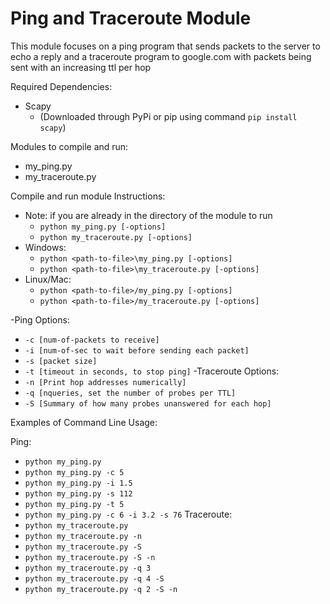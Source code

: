 # Ping and Traceroute Module

This module focuses on a ping program that
sends packets to the server to echo a reply
and a traceroute program to google.com with
packets being sent with an increasing ttl per hop


Required Dependencies:
* Scapy 
  * (Downloaded through PyPi or pip using command `pip install scapy`)

Modules to compile and run:
* my_ping.py
* my_traceroute.py

Compile and run module Instructions:
* Note: if you are already in the directory of the module to run
  * `python my_ping.py [-options]`
  * `python my_traceroute.py [-options]`
* Windows:
  * `python <path-to-file>\my_ping.py [-options]`
  * `python <path-to-file>\my_traceroute.py [-options]`
* Linux/Mac:
  * `python <path-to-file>/my_ping.py [-options]`
  * `python <path-to-file>/my_traceroute.py [-options]`

-Ping Options:
* `-c [num-of-packets to receive]`
* `-i [num-of-sec to wait before sending each packet]`
* `-s [packet size]`
* `-t [timeout in seconds, to stop ping]`
-Traceroute Options:
* `-n [Print hop addresses numerically]`
* `-q [nqueries, set the number of probes per TTL]`
* `-S [Summary of how many probes unanswered for each hop]`

Examples of Command Line Usage:

Ping:
* `python my_ping.py`
* `python my_ping.py -c 5`
* `python my_ping.py -i 1.5`
* `python my_ping.py -s 112`
* `python my_ping.py -t 5`
* `python my_ping.py -c 6 -i 3.2 -s 76`
Traceroute:
* `python my_traceroute.py`
* `python my_traceroute.py -n`
* `python my_traceroute.py -S`
* `python my_traceroute.py -S -n`
* `python my_traceroute.py -q 3`
* `python my_traceroute.py -q 4 -S`
* `python my_traceroute.py -q 2 -S -n`



